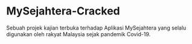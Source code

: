 # MySejahtera-Cracked
Sebuah projek kajian terbuka terhadap Aplikasi MySejahtera yang selalu digunakan oleh rakyat Malaysia sejak pandemik Covid-19.
